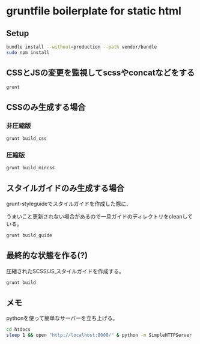 # gruntfile boilerplate for static html

## Setup

``` sh
bundle install --without=production --path vendor/bundle
sudo npm install
```

## CSSとJSの変更を監視してscssやconcatなどをする

``` sh
grunt
```

## CSSのみ生成する場合

### 非圧縮版

``` sh
grunt build_css
```

### 圧縮版

``` sh
grunt build_mincss
```

## スタイルガイドのみ生成する場合

grunt-styleguideでスタイルガイドを作成した際に、

うまいこと更新されない場合があるので一旦ガイドのディレクトリをcleanしている。

``` sh
grunt build_guide
```

## 最終的な状態を作る(?)

圧縮されたSCSS/JS,スタイルガイドを作成する。

``` sh
grunt build
```

## メモ

pythonを使って簡単なサーバーを立ち上げる。

``` sh
cd htdocs
sleep 1 && open "http://localhost:8000/" & python -m SimpleHTTPServer
```

